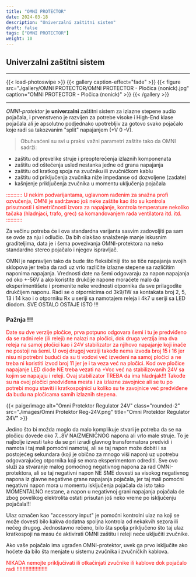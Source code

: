 ```yaml
---
title: "OMNI PROTECTOR"
date: 2024-03-18
description: "Univerzalni zaštitni sistem"
draft: false
tags: ["OMNI PROTECTOR"]
weight: 10
---
```

## Univerzalni zaštitni sistem

<hr>
{{< load-photoswipe >}}
{{< gallery caption-effect="fade" >}}
  {{< figure src="./gallery/OMNI PROTECTOR/OMNI PROTECTOR - Pločica (nonick).jpg" caption="OMNI PROTECTOR - Pločica (nonick)" >}}
{{< /gallery >}}
<hr>

*OMNI-protektor* je **univerzalni** zaštitni sistem za izlazne stepene audio pojačala, i prvenstveno je razvijen za potrebe visoke i High-End klase pojačala ali je apsolutno podjednako upotrebljiv za gotovo svako pojačalo koje radi sa takozvanim "split" napajanjem (+V 0 -V).

> Obuhvaćeni su svi u praksi važni parametri zaštite tako da OMNI sadrži:
- zaštitu od prevelike struje i preopterečenja izlaznih komponenata
- zaštitu od oštećenja usled nestanka jedne od grana napajanja
- zaštitu od kratkog spoja na zvučniku ili zvučničkom kablu
- zaštitu od priključenja zvučnika niže impedanse od dozvoljene (zadate)
- kašnjenje priključenja zvučnika u momentu uključenja pojačala

<p style="color: red;" class="text-center">::::::::::: U nekim podvarijantama, uglavnom rađenim za snažna profi ozvučenja, OMNI je sadržavao još neke zaštite kao što su kontrola prisutnosti i simetričnosti izvora za napajanje, kontrola temperature nekoliko tačaka (hladnjaci, trafo, grec) sa komandovanjem rada ventilatora itd. itd. :::::::::::</p>

Za večinu potreba će i ova standardna varijanta sasvim zadovoljiti pa sam se ovde za nju i odlučio. Da bih olakšao snalaženje manje iskusnim graditeljima, data je i šema povezivanja OMNI-protektora na neko standardno stereo pojačalo i njegov ispravljač.

OMNI je napravljen tako da bude što fleksibilniji što se tiče napajanja svojih sklopova jer treba da radi uz vrlo različite izlazne stepene sa različitim naponima napajanja. Vrednosti date na šemi odgovaraju za napon napajanja od oko +-56V a ako koristite drukčije napone moraćete malo da eksperimentišete i promenite neke vrednosti otpornika da sve prilagodite drukčijem naponu. Radi se o otpornicima od 3k9/1W sa kontakata broj 2, 5, 13 i 14 kao i o otporniku Rx u seriji sa namotajem releja i 4k7 u seriji sa LED diodom. SVE OSTALO OSTAJE ISTO !!!

### Pažnja !!!

<p style="color: red;" class="text-center">Date su dve verzije pločice, prva potpuno odgovara šemi i tu je predviđeno da se radni rele (ili releji) ne nalazi na pločici, dok druga verzija ima dva releja na samoj pločici kao i 24V stabilizator za njihovo napajanje koji inače ne postoji na šemi. U ovoj drugoj verziji takođe nema izvoda broj 15 i 16 jer nisu ni potrebni budući da su ti vodovi već izvedeni na samoj pločici a ne treba ni koristiti izvod broj 11 jer je i ta veza već na pločici. Kod ove pločice napajanje LED diode NE treba vezati na +Vcc već na stabilizovanih 24V sa kojim se napajaju i releji. Ovaj stabilizator TREBA da ima hladnjak!!! Takođe su na ovoj pločici predviđena mesta i za izlazne zavojnice ali se tu po potrebi mogu staviti i kratkospojnici u koliko su te zavojnice već predviđene da budu na pločicama samih izlaznih stepena.</p>

<p>{{< paige/image alt="Omni Protektor Regulator 24V" class="rounded-2" src="./images/Omni Protektor Reg-24V.png" title="Omni Protektor Regulator 24V" >}}</p>

Jedino što bi možda moglo da malo komplikuje stvari je potreba da se na pločicu dovede oko 7...8V NAIZMENIČNOG napona ali vrlo male struje. To je najbolje izvesti tako da se pri izradi glavnog transformatora predvidi i namota i taj mali pomoćni namotaj, ali se taj napon može dobiti i sa postojećeg sekundara (koji je obično za mnogo viši napon) uz upotrebu odgovarajućeg otpornika koji se mora eksperimentom odrediti. Sve ovo služi za stvaranje malog pomoćnog negativnog napona za rad OMNI-protektora, ali se taj negativni napon NE SME dovesti sa visokog negativnog napona iz glavne negativne grane napajanja pojačala, jer taj mali pomoćni negativni napon mora u momentu isključenja pojačala da isto tako MOMENTALNO nestane, a napon u negativnoj grani napajanja pojačala će zbog povelikog elektrolita ostati prisutan još neko vreme po isključenju pojačala!!!

Ulaz označen kao "accessory input" je pomoćni kontrolni ulaz na koji se može dovesti bilo kakva dodatna spoljna kontrola od nekakvih sezora ili nečeg drugog. Jednostavno rečeno, bilo šta spolja priključeno što taj ulaz kratkospoji na masu će aktivirati OMNI zaštitu i releji neće uključiti zvučnike.

Ako vaše pojačalo ima ugrađen OMNI-protektor, uvek ga prvo isključite ako hoćete da bilo šta menjate u sistemu zvučnika i zvučničkih kablova.<p style="color: red;">NIKADA nemojte priključivati ili otkačinjati zvučnike ili kablove dok pojačalo radi !!!!!!!!!!!!!!!!!!!!!</p>


